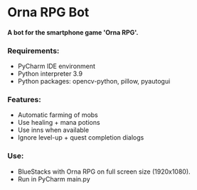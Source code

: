 # Orna RPG Bot
#### A bot for the smartphone game 'Orna RPG'.

### Requirements:
* PyCharm IDE environment
* Python interpreter 3.9
* Python packages: opencv-python, pillow, pyautogui

### Features:
* Automatic farming of mobs
* Use healing + mana potions
* Use inns when available
* Ignore level-up + quest completion dialogs

### Use:
* BlueStacks with Orna RPG on full screen size (1920x1080).
* Run in PyCharm main.py
